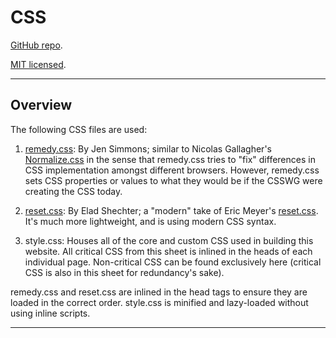 # CSS

[GitHub repo](https://github.com/paultran47/paultran47.github.io).

[MIT licensed](https://github.com/paultran47/paultran47.github.io/blob/master/LICENCE.md).

---

## Overview

The following CSS files are used:

1. [remedy.css](https://github.com/jensimmons/cssremedy): By Jen Simmons;
similar to Nicolas Gallagher's [Normalize.css](https://necolas.github.io/normalize.css/)
in the sense that remedy.css tries to "fix" differences in CSS implementation
amongst different browsers. However, remedy.css sets CSS properties or values to
what they would be if the CSSWG were creating the CSS today.

2. [reset.css](https://elad2412.github.io/the-new-css-reset/): By Elad Shechter;
a "modern" take of Eric Meyer's [reset.css](https://meyerweb.com/eric/tools/css/reset/).
It's much more lightweight, and is using modern CSS syntax.

3. style.css: Houses all of the core and custom CSS used in building this
website. All critical CSS from this sheet is inlined in the heads of each
individual page. Non-critical CSS can be found exclusively here (critical CSS is
also in this sheet for redundancy's sake).

remedy.css and reset.css are inlined in the head tags to ensure they are loaded
in the correct order. style.css is minified and lazy-loaded without using inline
scripts.

---
